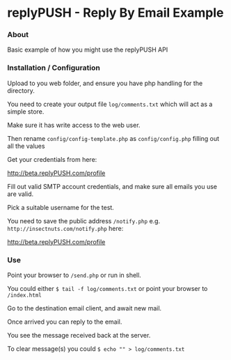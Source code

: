 # replyPUSH - Reply By Email Example #

### About ###

Basic example of how you might use the replyPUSH API

### Installation / Configuration ###

Upload to you web folder, and ensure you have php handling for the directory. 

You need to create your output file `log/comments.txt` which will act as a simple store.

Make sure it has write access to the web user. 

Then rename `config/config-template.php` as `config/config.php` filling out all the values

Get your credentials from here: 

http://beta.replyPUSH.com/profile

Fill out valid SMTP account credentials, and make sure all emails you use are valid.

Pick a suitable username for the test.

You need to save the public address `/notify.php` e.g. `http://insectnuts.com/notify.php` here:

http://beta.replyPUSH.com/profile


### Use ###

Point your browser to `/send.php` or run in shell.

You could either `$ tail -f log/comments.txt` or point your browser to  `/index.html`

Go to the destination email client, and await new mail.

Once arrived you can reply to the email. 

You see the message received back at the server. 

To clear message(s) you could `$ echo "" > log/comments.txt`








 




